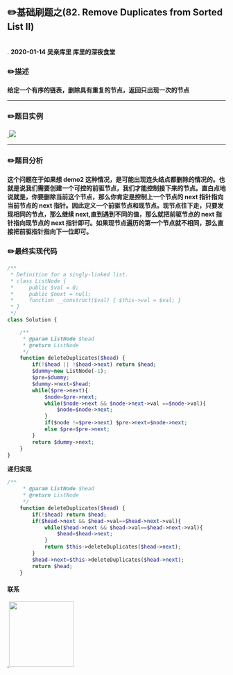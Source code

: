 
## :pencil2:基础刷题之(82. Remove Duplicates from Sorted List II)
<br>.
**2020-01-14 吴亲库里 库里的深夜食堂**

### :pencil2:描述
**给定一个有序的链表，删除具有重复的节点，返回只出现一次的节点**
****
### :pencil2:题目实例

<a href="https://github.com/wuqinqiang/">
​    <img src="https://github.com/wuqinqiang/Lettcode-php/blob/master/images/82.png">
</a> 

****
### :pencil2:题目分析

**这个问题在于如果想 demo2 这种情况，是可能出现连头结点都删除的情况的。也就是说我们需要创建一个可控的前驱节点，我们才能控制接下来的节点。直白点地说就是，你要删除当前这个节点，那么你肯定是控制上一个节点的 next 指针指向当前节点的 next 指针。因此定义一个前驱节点和现节点。现节点往下走，只要发现相同的节点，那么继续 next,直到遇到不同的值，那么就把前驱节点的 next 指针指向现节点的 next 指针即可。如果现节点遍历的第一个节点就不相同，那么直接把前驱指针指向下一位即可。**

### :pencil2:最终实现代码

```php
/**
 * Definition for a singly-linked list.
 * class ListNode {
 *     public $val = 0;
 *     public $next = null;
 *     function __construct($val) { $this->val = $val; }
 * }
 */
class Solution {

    /**
     * @param ListNode $head
     * @return ListNode
     */
    function deleteDuplicates($head) {
        if(!$head || !$head->next) return $head;
        $dummy=new ListNode(-1);
        $pre=$dummy;
        $dummy->next=$head;
        while($pre->next){
            $node=$pre->next;
            while($node->next && $node->next->val ==$node->val){
                $node=$node->next;
            }
            if($node !=$pre->next) $pre->next=$node->next;
            else $pre=$pre->next;
        }
        return $dummy->next;
    }
}

```
**递归实现**

```php
/**
     * @param ListNode $head
     * @return ListNode
     */
    function deleteDuplicates($head) {
        if(!$head) return $head;
        if($head->next && $head->val==$head->next->val){
            while($head->next && $head->val==$head->next->val){
                $head=$head->next;
            }
            return $this->deleteDuplicates($head->next);
        }
        $head->next=$this->deleteDuplicates($head->next);
        return $head;
    }

```  
#### 联系

<a href="https://github.com/wuqinqiang/">
​    <img src="https://github.com/wuqinqiang/Lettcode-php/blob/master/qrcode_for_gh_c194f9d4cdb1_430.jpg" width="150px" height="150px">
</a> 